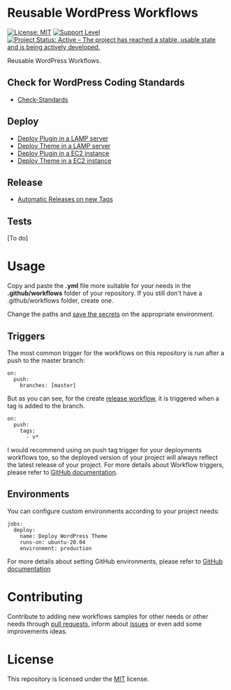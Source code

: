 # Reusable WordPress Workflows

[![License: MIT](https://img.shields.io/badge/License-MIT-yellow.svg)](https://opensource.org/licenses/MIT)
[![Support Level](https://img.shields.io/badge/support-may_take_time-yellow.svg)](#support-level)
[![Project Status: Active – The project has reached a stable, usable state and is being actively developed.](https://www.repostatus.org/badges/latest/active.svg)](https://www.repostatus.org/#active)

Reusable WordPress Workflows.

## Check for WordPress Coding Standards

- [Check-Standards](https://github.com/sarahcssiqueira/reusable-wordpress-workflows/tree/master/check-standards)

## Deploy

- [Deploy Plugin in a LAMP server](https://github.com/sarahcssiqueira/reusable-wordpress-workflows/blob/master/deploy/deploy-plugin.yml)
- [Deploy Theme in a LAMP server](https://github.com/sarahcssiqueira/reusable-wordpress-workflows/blob/master/deploy/deploy-theme.yml)
- [Deploy Plugin in a EC2 instance](https://github.com/sarahcssiqueira/reusable-wordpress-workflows/blob/master/deploy/deploy-plugin-aws.yml)
- [Deploy Theme in a EC2 instance](https://github.com/sarahcssiqueira/reusable-wordpress-workflows/blob/master/deploy/deploy-theme-aws.yml)

## Release

- [Automatic Releases on new Tags](https://github.com/sarahcssiqueira/reusable-wordpress-workflows/blob/master/release/create-release.yml)

## Tests

[To do]

# Usage

Copy and paste the **.yml** file more suitable for your needs in the **.github/workflows** folder of your repository. If you still don't have a .github/workflows folder, create one.

Change the paths and [save the secrets](https://docs.github.com/en/actions/security-guides/encrypted-secrets#creating-encrypted-secrets-for-a-repository) on the appropriate environment.

## Triggers

The most common trigger for the workflows on this repository is run after a push to the master branch:

```
on:
  push:
    branches: [master]
```

But as you can see, for the create [release workflow](https://github.com/sarahcssiqueira/reusable-wordpress-workflows/blob/master/release/create-release.yml), it is triggered when a tag is added to the branch.

```
on:
  push:
    tags:
      - v*
```

I would recommend using on push tag trigger for your deployments workflows too, so the deployed version of your project will always reflect the latest release of your project. For more details about Workflow triggers, please refer to [GitHub documentation](https://docs.github.com/en/actions/using-workflows/triggering-a-workflow#about-workflow-triggers).

## Environments

You can configure custom environments according to your project needs:

```
jobs:
  deploy:
    name: Deploy WordPress Theme
    runs-on: ubuntu-20.04
    environment: production
```

For more details about setting GitHub environments, please refer to [GitHub documentation](https://docs.github.com/en/actions/deployment/targeting-different-environments/using-environments-for-deployment#about-environments)

# Contributing

Contribute to adding new workflows samples for other needs or other needs through [pull requests](https://github.com/sarahcssiqueira/reusable-wordpress-workflows/pulls), inform about [issues](https://github.com/sarahcssiqueira/reusable-wordpress-workflows/issues) or even add some improvements ideas.

# License

This repository is licensed under the [MIT](https://opensource.org/license/mit/) license.
